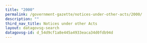 ```yaml
---
title: "2000"
permalink: /government-gazette/notices-under-other-acts/2000/
description: ""
third_nav_title: Notices under other Acts
layout: datagovsg-search
datagovsg-id: d_54d9cf1a8e445a4933eaca34d0fdb94d
---
```

